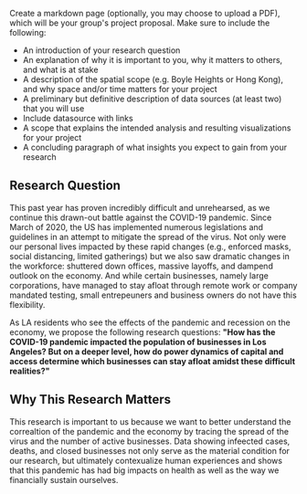 Create a markdown page (optionally, you may choose to upload a PDF), which will be your group's project proposal. Make sure to include the following:

- An introduction of your research question
- An explanation of why it is important to you, why it matters to others, and what is at stake
- A description of the spatial scope (e.g. Boyle Heights or Hong Kong), and why space and/or time matters for your project
- A preliminary but definitive description of data sources (at least two) that you will use
- Include datasource with links
- A scope that explains the intended analysis and resulting visualizations for your project
- A concluding paragraph of what insights you expect to gain from your research

## Research Question
This past year has proven incredibly difficult and unrehearsed, as we continue this drawn-out battle against the COVID-19 pandemic. Since March of 2020, the US has implemented numerous legislations and guidelines in an attempt to mitigate the spread of the virus. Not only were our personal lives impacted by these rapid changes (e.g., enforced masks, social distancing, limited gatherings) but we also saw dramatic changes in the workforce: shuttered down offices, massive layoffs, and dampend outlook on the economy. And while certain businesses, namely large corporations, have managed to stay afloat through remote work or company mandated testing, small entrepeuners and business owners do not have this flexibility.

As LA residents who see the effects of the pandemic and recession on the economy, we propose the following research questions: **"How has the COVID-19 pandemic impacted the population of businesses in Los Angeles? But on a deeper level, how do power dynamics of capital and access determine which businesses can stay afloat amidst these difficult realities?"**

## Why This Research Matters
This research is important to us because we want to better understand the correaltion of the pandemic and the economy by tracing the spread of the virus and the number of active businesses. Data showing infeected cases, deaths, and closed businesses not only serve as the material condition for our research, but ultimately contexualize human experiences and shows that this pandemic has had big impacts on health as well as the way we financially sustain ourselves.
